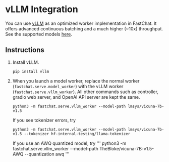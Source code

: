 # vLLM Integration
You can use [vLLM](https://vllm.ai/) as an optimized worker implementation in FastChat.
It offers advanced continuous batching and a much higher (~10x) throughput.
See the supported models [here](https://vllm.readthedocs.io/en/latest/models/supported_models.html).

## Instructions
1. Install vLLM.
    ```
    pip install vllm
    ```

2. When you launch a model worker, replace the normal worker (`fastchat.serve.model_worker`) with the vLLM worker (`fastchat.serve.vllm_worker`). All other commands such as controller, gradio web server, and OpenAI API server are kept the same.
   ```
   python3 -m fastchat.serve.vllm_worker --model-path lmsys/vicuna-7b-v1.5
   ```

   If you see tokenizer errors, try
   ```
   python3 -m fastchat.serve.vllm_worker --model-path lmsys/vicuna-7b-v1.5 --tokenizer hf-internal-testing/llama-tokenizer
   ```

   If you use an AWQ quantized model, try
   '''
   python3 -m fastchat.serve.vllm_worker --model-path TheBloke/vicuna-7B-v1.5-AWQ --quantization awq
   '''
